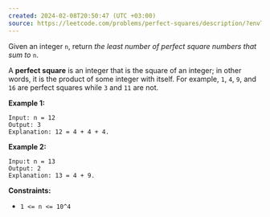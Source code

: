```yaml
---
created: 2024-02-08T20:50:47 (UTC +03:00)
source: https://leetcode.com/problems/perfect-squares/description/?envType=daily-question&envId=2024-02-08
---
```

Given an integer `n`, return _the least number of perfect square numbers that sum to_ `n`.

A **perfect square** is an integer that is the square of an integer; in other words, it is the product of some integer with itself. For example, `1`, `4`, `9`, and `16` are perfect squares while `3` and `11` are not.

**Example 1:**

```
Input: n = 12
Output: 3
Explanation: 12 = 4 + 4 + 4.
```

**Example 2:**

```
Inpu:t n = 13
Output: 2
Explanation: 13 = 4 + 9.
```

**Constraints:**

-   `1 <= n <= 10^4`
